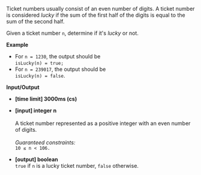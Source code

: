 Ticket numbers usually consist of an even number of digits. A ticket number is considered _lucky_ if the sum of the first half of the digits is equal to the sum of the second half.

Given a ticket number `n`, determine if it's _lucky_ or not.

__Example__

* For `n = 1230`, the output should be <br />`isLucky(n) = true;`
* For `n = 239017`, the output should be<br />`isLucky(n) = false`.

__Input/Output__

* __[time limit] 3000ms (cs)__
* __[input] integer n__ <br /><br />A ticket number represented as a positive integer with an even number of digits.<br /><br />_Guaranteed constraints:_<br />`10 ≤ n < 106.`<br />

* __[output] boolean__<br />`true` if `n` is a lucky ticket number, `false` otherwise.
